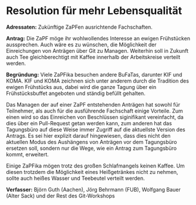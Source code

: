 Resolution für mehr Lebensqualität
==================================

**Adressaten:** Zukünftige ZaPFen ausrichtende Fachschaften.

**Antrag:** Die ZaPF möge ihr wohlwollendes Interesse an ewigen Frühstücken
aussprechen. Auch wäre es zu wünschen, die Möglichkeit der Einreichungen von
Anträgen über Git zu Managen. Weiterhin soll in Zukunft auch Tee gleichberechtigt
mit Kaffee innerhalb der Arbeitskreise verteilt werden.

**Begründung:**
Viele ZaPFika besuchen andere BuFaTas, darunter KIF und KOMA.
KIF und KOMA zeichnen sich unter anderem durch die Tradition des ewigen
Frühstücks aus, dabei wird die ganze Tagung über ein Frühstücksbuffet
angeboten und ständig befüllt gehalten.

Das Managen der auf einer ZaPF entstehenden Anträgen hat sowohl für Teilnehmer,
als auch für die ausführende Fachschaft einige Vorteile. Zum einen wird so das
Einreichen von Beschlüssen siginifikant vereinfacht, da dies über ein Pull-Request
getan werden kann, zum anderen hat das Tagungsbüro auf diese Weise immer Zugriff
auf die aktuellste Version des Antrags. Es sei hier explizit darauf hingewiesen,
dass dies nicht den aktuellen Modus des Aushängens von Anträgen vor dem Tagungsbüro
ersetzen soll, sondern nur die Wege, wie ein Antrag zum Tagungsbüro kommt,
erweitert.

Einige ZaPFika mögen trotz des großen Schlafmangels keinen Kaffee. Um diesen
trotzdem die Möglichkeit eines Heißgetränkes nicht zu nehmen, sollte auch heißes
Wasser und Teebeutel verteilt werden.

**Verfasser:** Björn Guth (Aachen), Jörg Behrmann (FUB), Wolfgang Bauer (Alter Sack)
und der Rest des Git-Workshops
